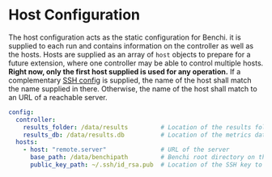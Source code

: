 # Host Configuration

The host configuration acts as the static configuration for Benchi. it is supplied to each run and contains information on the controller as well as the hosts. Hosts are supplied as an array of `host` objects to prepare for a future extension, where one controller may be able to control multiple hosts. **Right now, only the first host supplied is used for any operation.** If a complementary [SSH config](ssh-config.md) is supplied, the name of the host shall match the name supplied in there. Otherwise, the name of the host shall match to an URL of a reachable server.

```yaml
config:
  controller:
    results_folder: /data/results         # Location of the results folder of the controller
    results_db: /data/results.db          # Location of the metrics database
  hosts:
    - host: "remote.server"               # URL of the server
      base_path: /data/benchipath         # Benchi root directory on the host
      public_key_path: ~/.ssh/id_rsa.pub  # Location of the SSH key to access the host
```
